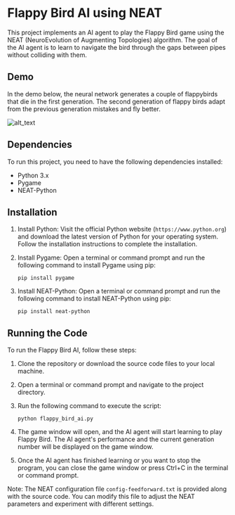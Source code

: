 # Flappy Bird AI using NEAT

This project implements an AI agent to play the Flappy Bird game using the NEAT (NeuroEvolution of Augmenting Topologies) algorithm. The goal of the AI agent is to learn to navigate the bird through the gaps between pipes without colliding with them.

## Demo

In the demo below, the neural network generates a couple of flappybirds that die in the first generation. The second generation of flappy birds adapt from the previous generation mistakes and fly better.

![alt_text](https://github.com/trevorsaudi/Flappy-birds-with-Neural-networks/blob/master/flappy.gif "Demo")

## Dependencies

To run this project, you need to have the following dependencies installed:

- Python 3.x
- Pygame
- NEAT-Python

## Installation

1. Install Python: Visit the official Python website (`https://www.python.org`) and download the latest version of Python for your operating system. Follow the installation instructions to complete the installation.

2. Install Pygame: Open a terminal or command prompt and run the following command to install Pygame using pip:

   ```
   pip install pygame
   ```

3. Install NEAT-Python: Open a terminal or command prompt and run the following command to install NEAT-Python using pip:

   ```
   pip install neat-python
   ```

## Running the Code

To run the Flappy Bird AI, follow these steps:

1. Clone the repository or download the source code files to your local machine.

2. Open a terminal or command prompt and navigate to the project directory.

3. Run the following command to execute the script:

   ```
   python flappy_bird_ai.py
   ```

4. The game window will open, and the AI agent will start learning to play Flappy Bird. The AI agent's performance and the current generation number will be displayed on the game window.

5. Once the AI agent has finished learning or you want to stop the program, you can close the game window or press Ctrl+C in the terminal or command prompt.

Note: The NEAT configuration file `config-feedforward.txt` is provided along with the source code. You can modify this file to adjust the NEAT parameters and experiment with different settings.

